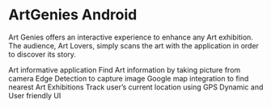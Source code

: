 # ArtGenies Android
Art Genies offers an interactive experience to enhance any Art exhibition. The audience, Art Lovers, simply scans the art with the application in order to discover its story.

Art informative application
Find Art information by taking picture from camera
Edge Detection to capture image
Google map integration to find nearest Art Exhibitions
Track user’s current location using GPS
Dynamic and User friendly UI 

